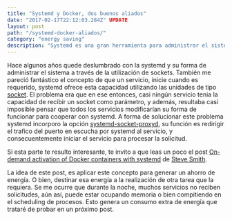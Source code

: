 ```yaml
---
title: "Systemd y Docker, dos buenos aliados"
date: "2017-02-17T22:12:03.284Z" UPDATE
layout: post
path: "/systemd-docker-aliados/"
category: "energy saving"
description: "Systemd es una gran herramienta para administrar el sistema, y docker es fantástico para proveer servicios, además ambos en conjunto, pueden generar un ahorro de energía."
---
```


Hace algunos años quede deslumbrado con la systemd y su forma de administrar el sistema a través de la utilización de sockets. También me pareció fantástico el concepto de que un servicio, inicie cuando es requerido, systemd ofrece esta capacidad utilizando las unidades de tipo [socket](https://www.freedesktop.org/software/systemd/man/systemd.socket.html).
El problema era que en ese entonces, casi ningún servicio tenia la capacidad de recibir un socket como parámetro, y además, resultaba casi imposible pensar que todos los servicios modificarían su forma de funcionar para cooperar con systemd.
A forma de solucionar este problema systemd incorporo la opción [systemd-socket-proxyd](https://www.freedesktop.org/software/systemd/man/systemd-socket-proxyd.html), su función es redirigir el trafico del puerto en escucha por systemd al servicio, y consecuentemente iniciar el servicio para procesar la solicitud.

Si esta parte te resulto interesante, te invito a que leas un poco el post [On-demand activation of Docker containers with systemd](https://developer.atlassian.com/blog/2015/03/docker-systemd-socket-activation/) de [Steve Smith](https://developer.atlassian.com/blog/authors/ssmith/).

La idea de este post, es aplicar este concepto para generar un ahorro de energía. O bien, destinar esa energía a la realización de otra tarea que la requiera. Se me ocurre que durante la noche, muchos servicios no reciben solicitudes, aún así, puede estar ocupando memoria o bien compitiendo en el scheduling de procesos. Esto genera un consumo extra de energía que trataré de probar en un próximo post.
